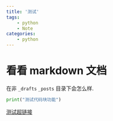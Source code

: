 ```yaml
---
title: '测试'
tags:
    - python
    - Note
categories:
    - python
---
```


# 看看 markdown 文档

在非 `_drafts` `_posts` 目录下会怎么样.

```py
print("测试代码块功能")
```

[测试超链接](/index.html)
